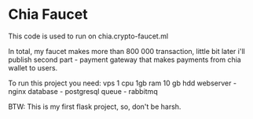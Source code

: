 # Chia Faucet
This code is used to run on chia.crypto-faucet.ml

In total, my faucet makes more than 800 000 transaction, little bit later i'll publish second part - payment gateway that makes payments from chia wallet to users.

To run this project you need:
vps 1 cpu 1gb ram 10 gb hdd
webserver - nginx
database - postgresql
queue - rabbitmq

BTW:
This is my first flask project, so, don't be harsh.
